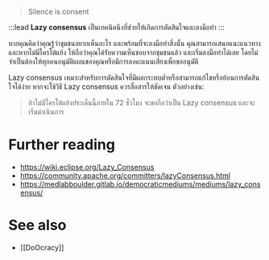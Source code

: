 > Silence is consent

:::lead
**Lazy consensus** เป็นเทคนิคนึงที่ช่วยให้เกิดการตัดสินใจและลงมือทำ
:::

หากคุณคิดว่าคุณรู้ว่าชุมชนอยากเห็นอะไร และพร้อมที่จะลงมือทำสิ่งนั้น คุณสามารถเสนอแนะแนวทาง และหากไม่มีใครโต้แย้ง ให้ถือว่าคุณได้รับความเห็นชอบจากชุมชนแล้ว และเริ่มลงมือทำได้เลย โดยไม่จำเป็นต้องให้ทุกคนอนุมัติแผนของคุณหรือมีการลงคะแนนเสียงเพื่อขออนุมัติ

Lazy consensus เหมาะสำหรับการตัดสินใจที่มีผลกระทบต่ำหรือสามารถแก้ไขหรือย้อนการตัดสินใจได้ง่าย หากจะใช้วิธี Lazy consensus ควรสื่อสารให้ชัดเจน ตัวอย่างเช่น:

> ถ้าไม่มีใครโต้แย้งประเด็นนี้ภายใน 72 ชั่วโมง จะขอถือว่าเป็น Lazy consensus และจะเริ่มดำเนินการ

# Further reading

- <https://wiki.eclipse.org/Lazy_Consensus>
- <https://community.apache.org/committers/lazyConsensus.html>
- <https://medlabboulder.gitlab.io/democraticmediums/mediums/lazy_consensus/>

# See also

- [[DoOcracy]]
